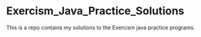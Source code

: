 # Exercism_Java_Practice_Solutions
This is a repo contains my solutions to the Exercism java practice programs.
